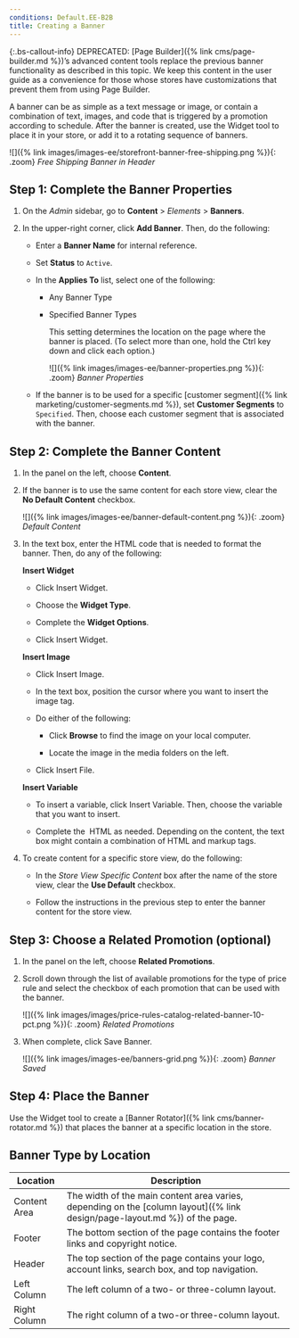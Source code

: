 ```yaml
---
conditions: Default.EE-B2B
title: Creating a Banner
---
```


{:.bs-callout-info}
DEPRECATED: [Page Builder]({% link cms/page-builder.md %})’s advanced content tools replace the previous banner functionality as described in this topic. We keep this content in the user guide as a convenience for those whose stores have customizations that prevent them from using Page Builder.

A banner can be as simple as a text message or image, or contain a combination of text, images, and code that is triggered by a promotion according to schedule. After the banner is created, use the Widget tool to place it in your store, or add it to a rotating sequence of banners.

![]({% link images/images-ee/storefront-banner-free-shipping.png %}){: .zoom}
_Free Shipping Banner in Header_

## Step 1: Complete the Banner Properties

1. On the _Admin_ sidebar, go to **Content** > _Elements_ > **Banners**.

1. In the upper-right corner, click **Add Banner**. Then, do the following:

    - Enter a **Banner Name** for internal reference.

    - Set **Status** to `Active`.

    - In the **Applies To** list, select one of the following:

      - Any Banner Type

      - Specified Banner Types

         This setting determines the location on the page where the banner is placed. (To select more than one, hold the Ctrl key down and click each option.)

         ![]({% link images/images-ee/banner-properties.png %}){: .zoom}
         _Banner Properties_

    - If the banner is to be used for a specific [customer segment]({% link marketing/customer-segments.md %}), set **Customer Segments** to `Specified`. Then, choose each customer segment that is associated with the banner.

## Step 2: Complete the Banner Content

1. In the panel on the left, choose **Content**.

1. If the banner is to use the same content for each store view, clear the **No Default Content** checkbox.

    ![]({% link images/images-ee/banner-default-content.png %}){: .zoom}
    _Default Content_

1. In the text box, enter the HTML code that is needed to format the banner. Then, do any of the following:

    **Insert Widget**

    - Click <span class="btn">Insert Widget</span>.

    - Choose the **Widget Type**.

    - Complete the **Widget Options**.

    - Click <span class="btn">Insert Widget</span>.

    **Insert Image**

    - Click <span class="btn">Insert Image</span>.

    - In the text box, position the cursor where you want to insert the image tag.

    - Do either of the following:

        - Click **Browse** to find the image on your local computer.

        - Locate the image in the media folders on the left.

    - Click <span class="btn">Insert File</span>.

    **Insert Variable**

    - To insert a variable, click <span class="btn">Insert Variable</span>. Then, choose the variable that you want to insert.

    - Complete the  HTML as needed. Depending on the content, the text box might contain a combination of HTML and markup tags.

1. To create content for a specific store view, do the following:

    - In the _Store View Specific Content_ box after the name of the store view, clear the **Use Default** checkbox.

    - Follow the instructions in the previous step to enter the banner content for the store view.

## Step 3: Choose a Related Promotion **(optional)**

1. In the panel on the left, choose **Related Promotions**.

1. Scroll down through the list of available promotions for the type of price rule and select the checkbox of each promotion that can be used with the banner.

    ![]({% link images/images/price-rules-catalog-related-banner-10-pct.png %}){: .zoom}
    _Related Promotions_

1. When complete, click <span class="btn">Save Banner</span>.

    ![]({% link images/images-ee/banners-grid.png %}){: .zoom}
    _Banner Saved_

## Step 4: Place the Banner

Use the Widget tool to create a [Banner Rotator]({% link cms/banner-rotator.md %}) that places the banner at a specific location in the store.

## Banner Type by Location

|Location|Description|
|--- |--- |
|Content Area|The width of the main content area varies, depending on the [column layout]({% link design/page-layout.md %}) of the page.|
|Footer|The bottom section of the page contains the footer links and copyright notice.|
|Header|The top section of the page contains your logo, account links, search box, and top navigation.|
|Left Column|The left column of a two- or three-column layout.|
|Right Column|The right column of a two-or three-column layout.|
